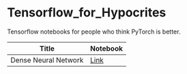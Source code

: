 # Tensorflow_for_Hypocrites

Tensorflow notebooks for people who think PyTorch is better.

| Title | Notebook |
| ----- | -------- |
| Dense Neural Network | [Link]()|
